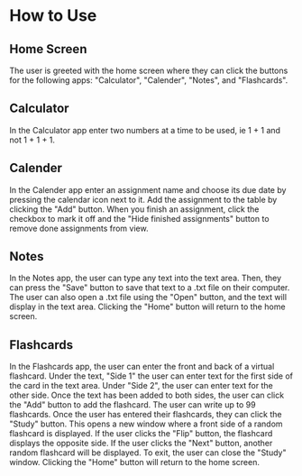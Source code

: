 # How to Use
## Home Screen 
The user is greeted with the home screen where they can click the buttons for the following apps: "Calculator", "Calender", "Notes", and "Flashcards".

## Calculator
In the Calculator app enter two numbers at a time to be used, ie 1 + 1 and not 1 + 1 + 1. 

## Calender
In the Calender app enter an assignment name and choose its due date by pressing the calendar icon next to it. Add the assignment to the table by clicking the "Add" button. When you finish an assignment, click the checkbox to mark it off and the "Hide finished assignments" button to remove done assignments from view. 

## Notes
In the Notes app, the user can type any text into the text area. Then, they can press the "Save" button to save that text to a .txt file on their computer. The user can also open a .txt file using the "Open" button, and the text will display in the text area. Clicking the "Home" button will return to the home screen. 

## Flashcards
In the Flashcards app, the user can enter the front and back of a virtual flashcard. Under the text, "Side 1" the user can enter text for the first side of the card in the text area. Under "Side 2", the user can enter text for the other side. Once the text has been added to both sides, the user can click the "Add" button to add the flashcard. The user can write up to 99 flashcards. Once the user has entered their flashcards, they can click the "Study" button. This opens a new window where a front side of a random flashcard is displayed. If the user clicks the "Flip" button, the flashcard displays the opposite side. If the user clicks the "Next" button, another random flashcard will be displayed. To exit, the user can close the "Study" window. Clicking the "Home" button will return to the home screen.
